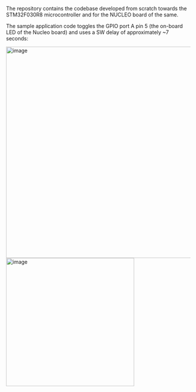 The repository contains the codebase developed from scratch towards the STM32F030R8 microcontroller and for the NUCLEO board of the same.

The sample application code toggles the GPIO port A pin 5 (the on-board LED of the Nucleo board) and uses a SW delay of approximately ~7 seconds:

<img width="577" alt="image" src="https://github.com/anr2311/stm32f030r8_GPIO/assets/72514473/6e1f8d7b-faaf-49d5-adc1-b9a1d2c60efb">

<img width="350" alt="image" src="https://github.com/anr2311/stm32f030r8_GPIO/assets/72514473/71413805-f2c4-407c-8d72-406cea1ca202">
